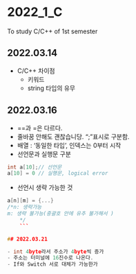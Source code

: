 # 2022_1_C

To study C/C++ of 1st semester

## 2022.03.14

- C/C++ 차이점
	- 키워드
	- string 타입의 유무

## 2022.03.16

- ==과 =은 다르다.
- 줄바꿈 안해도 괜찮습니당.  “;”표시로 구분함.
- 배열 : ‘동일한 타입’, 인덱스는 0부터 시작
- 선언문과 실행문 구분
```c++
int a[10];// 선언문
a[10] = 0 // 실행문, logical error
```
- 선언시 생략 가능한 것
```c++
a[n][m] = {...}
/*n: 생략가능
m: 생략 불가능(중괄호 안에 유추 불가해서 )
	*/
	```

## 2022.03.21

- int 4byte라서 주소가 4byte씩 증가
- 주소는 터미널에 16진수로 나온다.
- If와 Switch 서로 대체가 가능한가

